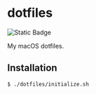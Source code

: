 
# dotfiles

![Static Badge](https://img.shields.io/badge/Sonoma-14.4.1-orange?style=for-the-badge&logo=apple&labelColor=000)

My macOS dotfiles.

## Installation

`$ ./dotfiles/initialize.sh`
